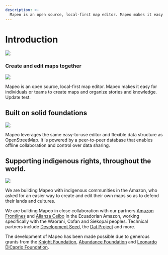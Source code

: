 ```yaml
---
description: >-
  Mapeo is an open source, local-first map editor. Mapeo makes it easy for teams to create maps and organize stories and knowledge.
---
```


# Introduction

![](.gitbook/assets/screenshot%20%281%29.png)

### Create and edit maps together

![](.gitbook/assets/mapeo-offline%20%281%29.png)

Mapeo is an open source, local-first map editor. Mapeo makes it easy for individuals or teams to create maps and organize stories and knowledge. Update test.

## Built on solid foundations

![](.gitbook/assets/mapeo-osm.png)

Mapeo leverages the same easy-to-use editor and flexible data structure as OpenStreetMap. It is powered by a peer-to-peer database that enables offline collaboration and control over data sharing.

## Supporting indigenous rights, throughout the world.

![](.gitbook/assets/mapeo-indigenous%20%281%29.png)

We are building Mapeo with indigenous communities in the Amazon, who asked for an easier way to create and edit their own maps so as to defend their lands and cultures.

We are building Mapeo in close collaboration with our partners [Amazon Frontlines](https://amazonfrontlines.org/) and [Alianza Ceibo](https://alianzaceibo.org/) in the Ecuadorian Amazon, working specifically with the Waorani, Cofan and Siekopai peoples. Technical partners include [Development Seed](https://developmentseed.org/), the [Dat Project](https://datproject.org/) and more.

The development of Mapeo has been made possible due to generous grants from the [Knight Foundation](https://knightfoundation.org/), [Abundance Foundation](http://www.abundance.org/) and [Leonardo DiCaprio Foundation](https://www.leonardodicaprio.org/).

